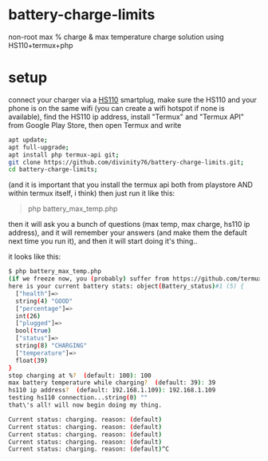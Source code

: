 # battery-charge-limits
non-root max % charge &amp; max temperature charge solution using HS110+termux+php 

# setup
connect your charger via a [HS110](https://www.tp-link.com/uk/home-networking/smart-plug/hs110/) smartplug, make sure the HS110 and your phone is on the same wifi (you can create a wifi hotspot if none is available), find the HS110 ip address, 
install "Termux" and "Termux API" from Google Play Store,
then open Termux and write 
```sh
apt update;
apt full-upgrade;
apt install php termux-api git;
git clone https://github.com/divinity76/battery-charge-limits.git;
cd battery-charge-limits;
```
(and it is important that you install the termux api both from playstore AND within termux itself, i think)
then just run it like this: 

> php battery_max_temp.php

then it will ask you a bunch of questions (max temp, max charge, hs110 ip address), and it will remember your answers (and make them the default next time you run it), 
and then it will start doing it's thing..

it looks like this:

```sh
$ php battery_max_temp.php
(if we freeze now, you (probably) suffer from https://github.com/termux/termux-packages/issues/334 ... no you don\'t!)
here is your current battery stats: object(Battery_status)#1 (5) {
  ["health"]=>
  string(4) "GOOD"
  ["percentage"]=>
  int(26)
  ["plugged"]=>
  bool(true)
  ["status"]=>
  string(8) "CHARGING"
  ["temperature"]=>
  float(39)
}
stop charging at %?  (default: 100): 100
max battery temperature while charging?  (default: 39): 39
hs110 ip address?  (default: 192.168.1.109): 192.168.1.109
testing hs110 connection...string(0) ""
that\'s all! will now begin doing my thing.

Current status: charging. reason: (default)
Current status: charging. reason: (default)
Current status: charging. reason: (default)
Current status: charging. reason: (default)
Current status: charging. reason: (default)^C
```
